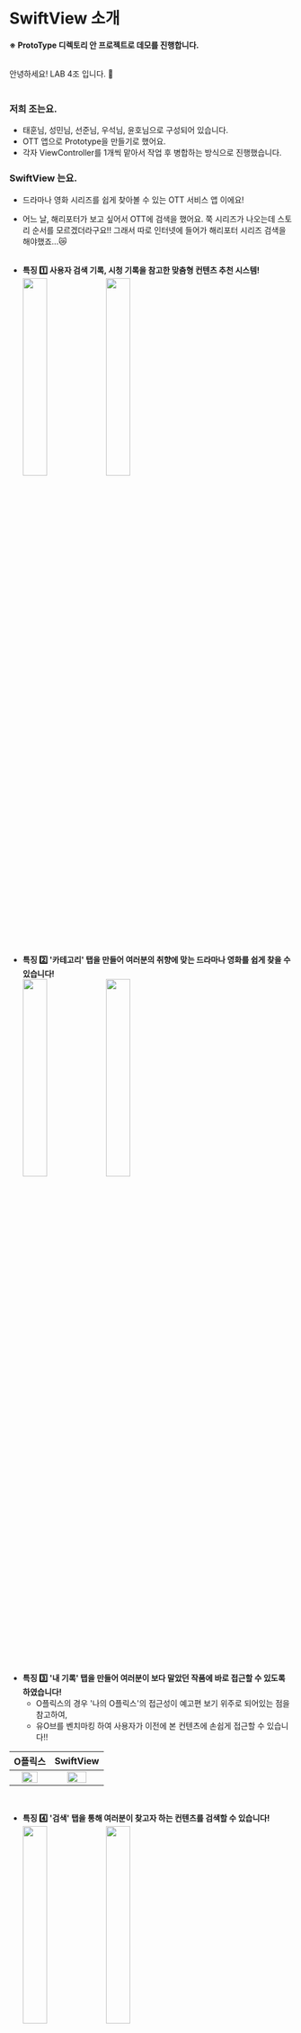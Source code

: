 # SwiftView 소개
**※ ProtoType 디렉토리 안 프로젝트로 데모를 진행합니다.**<br><br>

안녕하세요! LAB 4조 입니다. 🙌 <br><br>

### 저희 조는요.
* 태훈님, 성민님, 선준님, 우석님, 윤호님으로 구성되어 있습니다.
* OTT 앱으로 Prototype을 만들기로 했어요.
* 각자 ViewController를 1개씩 맡아서 작업 후 병합하는 방식으로 진행했습니다.<br>

### SwiftView 는요.
* 드라마나 영화 시리즈를 쉽게 찾아볼 수 있는 OTT 서비스 앱 이에요!
* 어느 날, 해리포터가 보고 싶어서 OTT에 검색을 했어요. 쭉 시리즈가 나오는데 스토리 순서를 모르겠더라구요!!
그래서 따로 인터넷에 들어가 해리포터 시리즈 검색을 해야했죠...😿
<br><br>

* **특징 1️⃣ 사용자 검색 기록, 시청 기록을 참고한 맞춤형 컨텐츠 추천 시스템!**<br>
<img src="https://github.com/APP-iOS4/UIKit-Prototype-LAB4/assets/101854288/fc832989-c506-4864-b004-e0027adad4d3" width="30%"></img>
<img src="https://github.com/APP-iOS4/UIKit-Prototype-LAB4/assets/101854288/1984cec7-017a-45b1-9b1c-66c28542b785" width="30%"></img>
<br><br>

* **특징 2️⃣ '카테고리' 탭을 만들어 여러분의 취향에 맞는 드라마나 영화를 쉽게 찾을 수 있습니다!**<br>
<img src="https://github.com/APP-iOS4/UIKit-Prototype-LAB4/assets/101854288/be3a99fe-35d9-44df-8001-2f3dbbc5a355" width="30%"></img>
<img src="https://github.com/APP-iOS4/UIKit-Prototype-LAB4/assets/101854288/215b7715-60a9-4f19-b712-49df9b36a129" width="30%"></img><br><br>

<br>

* **특징 3️⃣ '내 기록' 탭을 만들어 여러분이 보다 말았던 작품에 바로 접근할 수 있도록 하였습니다!**<br>
  - O플릭스의 경우 '나의 O플릭스'의 접근성이 예고편 보기 위주로 되어있는 점을 참고하여,<br>
  - 유O브를 벤치마킹 하여 사용자가 이전에 본 컨텐츠에 손쉽게 접근할 수 있습니다!!<br>
 
|O플릭스|SwiftView|
|:---:|:---:|
|<img src="https://github.com/APP-iOS4/UIKit-Prototype-LAB4/assets/101854288/4879090d-18b0-4348-8a3a-7f00f8b8f06a" width="70%"></img>|<img src="https://github.com/APP-iOS4/UIKit-Prototype-LAB4/assets/101854288/37f7812e-2330-47b2-8a0b-802d8d7dc41c" width="65%"></img>|

<br>

* **특징 4️⃣ '검색' 탭을 통해 여러분이 찾고자 하는 컨텐츠를 검색할 수 있습니다!**<br>
<img src="https://github.com/APP-iOS4/UIKit-Prototype-LAB4/assets/101854288/d84c5ebd-3fc5-4a93-9465-1d7d8354312f" width="30%"></img>
<img src="https://github.com/APP-iOS4/UIKit-Prototype-LAB4/assets/101854288/939dabc9-005f-44dc-a39a-902da33a6677" width="30%"></img><br><br>

* **특징 5️⃣ 현재 시청 중인 컨텐츠를 볼 수 있습니다.**<br>
  - 아래 '정주행 순서'를 통해 컨텐츠를 손쉽게 정주행 하실 수 있습니다!<br>
<img src="https://github.com/APP-iOS4/UIKit-Prototype-LAB4/assets/101854288/e5db3eaa-135b-407f-9473-f7ff88c5f6b5" width="30%" ></img>


<br><br>


# App Define Statements
OTT를 시청하는 이용자가<br>
작품의 시리즈를 따로 검색할 필요 없이 앱 내의 검색 기능을 통해 시리즈 정보를 바로 제공해주고,<br>
보다만 작품에 빠르게 접근할 수 있는 OTT 앱<br><br><br>

# SwiftView 데모 시나리오
**※ ProtoType 디렉토리 안 프로젝트로 데모를 진행합니다.**
1. 홈 탭에서 *해리포터 마법사의 돌* 컨텐츠 선택 → 바로 컨텐츠 시청 가능
2. Back 버튼을 눌러 다시 홈으로 이동
3. '검색' 탭 선택 → 검색창에 *Harry Potter* 검색(상단 검색 버튼이나 return 키를 누르세요)
4. 해리포터 스토리 정주행 확인 후 *해리포터 마법사의 돌* 컨텐츠 선택 → 컨텐츠 시청 가능
5. '내 기록' 탭 선택 → 보다만 컨텐츠 확인 가능<br><br><br>

# 미구현된 목표
* 드라마나 영화 컨텐츠만이 아닌 다양한 미디어 컨텐츠 확보
* 드라마나 영화 컨텐츠 정보(시리즈 순서 등)를 담고 있는 Model을 구현하기<br><br><br>

긴 글 읽어주셔서 감사합니다.<br>
SwiftView 많이 이용해주세요.(ㅡㅡ)
